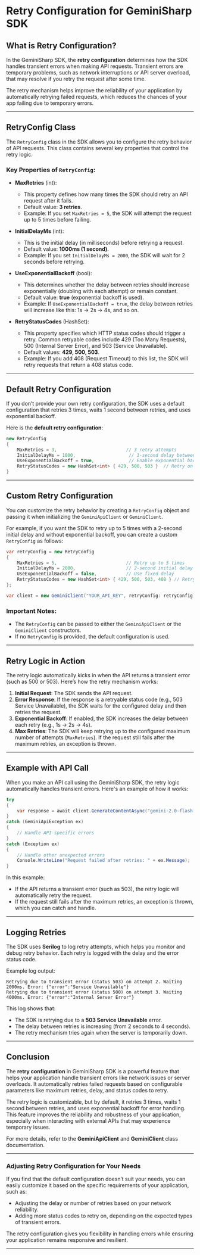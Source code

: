 # Retry Configuration for GeminiSharp SDK

## What is Retry Configuration?

In the GeminiSharp SDK, the **retry configuration** determines how the SDK handles transient errors when making API requests. Transient errors are temporary problems, such as network interruptions or API server overload, that may resolve if you retry the request after some time. 

The retry mechanism helps improve the reliability of your application by automatically retrying failed requests, which reduces the chances of your app failing due to temporary errors.

---

## RetryConfig Class

The `RetryConfig` class in the SDK allows you to configure the retry behavior of API requests. This class contains several key properties that control the retry logic.

### Key Properties of `RetryConfig`:

- **MaxRetries** (int): 
  - This property defines how many times the SDK should retry an API request after it fails. 
  - Default value: **3 retries**.
  - Example: If you set `MaxRetries = 5`, the SDK will attempt the request up to 5 times before failing.

- **InitialDelayMs** (int): 
  - This is the initial delay (in milliseconds) before retrying a request.
  - Default value: **1000ms (1 second)**.
  - Example: If you set `InitialDelayMs = 2000`, the SDK will wait for 2 seconds before retrying.

- **UseExponentialBackoff** (bool): 
  - This determines whether the delay between retries should increase exponentially (doubling with each attempt) or remain constant.
  - Default value: **true** (exponential backoff is used).
  - Example: If `UseExponentialBackoff = true`, the delay between retries will increase like this: 1s -> 2s -> 4s, and so on.

- **RetryStatusCodes** (HashSet<int>): 
  - This property specifies which HTTP status codes should trigger a retry. Common retryable codes include 429 (Too Many Requests), 500 (Internal Server Error), and 503 (Service Unavailable).
  - Default values: **429, 500, 503**.
  - Example: If you add 408 (Request Timeout) to this list, the SDK will retry requests that return a 408 status code.

---

## Default Retry Configuration

If you don’t provide your own retry configuration, the SDK uses a default configuration that retries 3 times, waits 1 second between retries, and uses exponential backoff.

Here is the **default retry configuration**:

```csharp
new RetryConfig
{
    MaxRetries = 3,                          // 3 retry attempts
    InitialDelayMs = 1000,                    // 1-second delay between retries
    UseExponentialBackoff = true,             // Enable exponential backoff
    RetryStatusCodes = new HashSet<int> { 429, 500, 503 }  // Retry on 429, 500, and 503 status codes
}
```

---

## Custom Retry Configuration

You can customize the retry behavior by creating a `RetryConfig` object and passing it when initializing the `GeminiApiClient` or `GeminiClient`. 

For example, if you want the SDK to retry up to 5 times with a 2-second initial delay and without exponential backoff, you can create a custom `RetryConfig` as follows:

```csharp
var retryConfig = new RetryConfig
{
    MaxRetries = 5,                          // Retry up to 5 times
    InitialDelayMs = 2000,                   // 2-second initial delay
    UseExponentialBackoff = false,           // Use fixed delay
    RetryStatusCodes = new HashSet<int> { 429, 500, 503, 408 } // Retry on additional 408 status
};

var client = new GeminiClient("YOUR_API_KEY", retryConfig: retryConfig);
```

### Important Notes:
- The `RetryConfig` can be passed to either the `GeminiApiClient` or the `GeminiClient` constructors.
- If no `RetryConfig` is provided, the default configuration is used.

---

## Retry Logic in Action

The retry logic automatically kicks in when the API returns a transient error (such as 500 or 503). Here’s how the retry mechanism works:

1. **Initial Request**: The SDK sends the API request.
2. **Error Response**: If the response is a retryable status code (e.g., 503 Service Unavailable), the SDK waits for the configured delay and then retries the request.
3. **Exponential Backoff**: If enabled, the SDK increases the delay between each retry (e.g., 1s -> 2s -> 4s).
4. **Max Retries**: The SDK will keep retrying up to the configured maximum number of attempts (`MaxRetries`). If the request still fails after the maximum retries, an exception is thrown.

---

## Example with API Call

When you make an API call using the GeminiSharp SDK, the retry logic automatically handles transient errors. Here's an example of how it works:

```csharp
try
{
    var response = await client.GenerateContentAsync("gemini-2.0-flash-exp", "Example prompt.");
}
catch (GeminiApiException ex)
{
    // Handle API-specific errors
}
catch (Exception ex)
{
    // Handle other unexpected errors
    Console.WriteLine("Request failed after retries: " + ex.Message);
}
```

In this example:
- If the API returns a transient error (such as 503), the retry logic will automatically retry the request.
- If the request still fails after the maximum retries, an exception is thrown, which you can catch and handle.

---

## Logging Retries

The SDK uses **Serilog** to log retry attempts, which helps you monitor and debug retry behavior. Each retry is logged with the delay and the error status code.

Example log output:

```
Retrying due to transient error (status 503) on attempt 2. Waiting 2000ms. Error: {"error":"Service Unavailable"}
Retrying due to transient error (status 500) on attempt 3. Waiting 4000ms. Error: {"error":"Internal Server Error"}
```

This log shows that:
- The SDK is retrying due to a **503 Service Unavailable** error.
- The delay between retries is increasing (from 2 seconds to 4 seconds).
- The retry mechanism tries again when the server is temporarily down.

---

## Conclusion

The **retry configuration** in GeminiSharp SDK is a powerful feature that helps your application handle transient errors like network issues or server overloads. It automatically retries failed requests based on configurable parameters like maximum retries, delay, and status codes to retry.

The retry logic is customizable, but by default, it retries 3 times, waits 1 second between retries, and uses exponential backoff for error handling. This feature improves the reliability and robustness of your application, especially when interacting with external APIs that may experience temporary issues.

For more details, refer to the **GeminiApiClient** and **GeminiClient** class documentation.

--- 

### Adjusting Retry Configuration for Your Needs

If you find that the default configuration doesn’t suit your needs, you can easily customize it based on the specific requirements of your application, such as:
- Adjusting the delay or number of retries based on your network reliability.
- Adding more status codes to retry on, depending on the expected types of transient errors.

The retry configuration gives you flexibility in handling errors while ensuring your application remains responsive and resilient.

---

